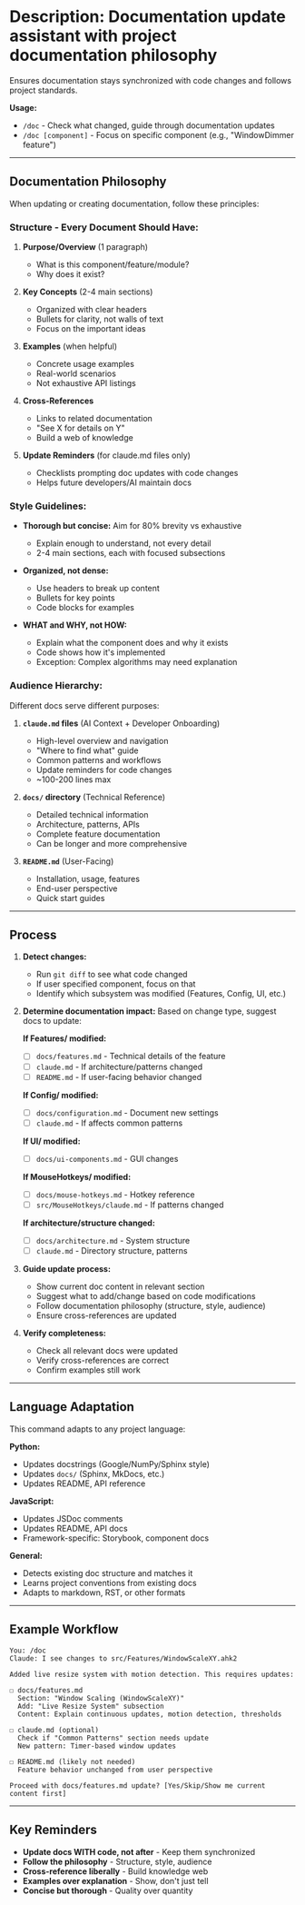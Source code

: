 # Description: Documentation update assistant with project documentation philosophy

Ensures documentation stays synchronized with code changes and follows project standards.

**Usage:**
- `/doc` - Check what changed, guide through documentation updates
- `/doc [component]` - Focus on specific component (e.g., "WindowDimmer feature")

---

## Documentation Philosophy

When updating or creating documentation, follow these principles:

### Structure - Every Document Should Have:

1. **Purpose/Overview** (1 paragraph)
   - What is this component/feature/module?
   - Why does it exist?

2. **Key Concepts** (2-4 main sections)
   - Organized with clear headers
   - Bullets for clarity, not walls of text
   - Focus on the important ideas

3. **Examples** (when helpful)
   - Concrete usage examples
   - Real-world scenarios
   - Not exhaustive API listings

4. **Cross-References**
   - Links to related documentation
   - "See X for details on Y"
   - Build a web of knowledge

5. **Update Reminders** (for claude.md files only)
   - Checklists prompting doc updates with code changes
   - Helps future developers/AI maintain docs

### Style Guidelines:

- **Thorough but concise:** Aim for 80% brevity vs exhaustive
  - Explain enough to understand, not every detail
  - 2-4 main sections, each with focused subsections

- **Organized, not dense:**
  - Use headers to break up content
  - Bullets for key points
  - Code blocks for examples

- **WHAT and WHY, not HOW:**
  - Explain what the component does and why it exists
  - Code shows how it's implemented
  - Exception: Complex algorithms may need explanation

### Audience Hierarchy:

Different docs serve different purposes:

1. **`claude.md` files** (AI Context + Developer Onboarding)
   - High-level overview and navigation
   - "Where to find what" guide
   - Common patterns and workflows
   - Update reminders for code changes
   - ~100-200 lines max

2. **`docs/` directory** (Technical Reference)
   - Detailed technical information
   - Architecture, patterns, APIs
   - Complete feature documentation
   - Can be longer and more comprehensive

3. **`README.md`** (User-Facing)
   - Installation, usage, features
   - End-user perspective
   - Quick start guides

---

## Process

1. **Detect changes:**
   - Run `git diff` to see what code changed
   - If user specified component, focus on that
   - Identify which subsystem was modified (Features, Config, UI, etc.)

2. **Determine documentation impact:**
   Based on change type, suggest docs to update:

   **If Features/ modified:**
   - [ ] `docs/features.md` - Technical details of the feature
   - [ ] `claude.md` - If architecture/patterns changed
   - [ ] `README.md` - If user-facing behavior changed

   **If Config/ modified:**
   - [ ] `docs/configuration.md` - Document new settings
   - [ ] `claude.md` - If affects common patterns

   **If UI/ modified:**
   - [ ] `docs/ui-components.md` - GUI changes

   **If MouseHotkeys/ modified:**
   - [ ] `docs/mouse-hotkeys.md` - Hotkey reference
   - [ ] `src/MouseHotkeys/claude.md` - If patterns changed

   **If architecture/structure changed:**
   - [ ] `docs/architecture.md` - System structure
   - [ ] `claude.md` - Directory structure, patterns

3. **Guide update process:**
   - Show current doc content in relevant section
   - Suggest what to add/change based on code modifications
   - Follow documentation philosophy (structure, style, audience)
   - Ensure cross-references are updated

4. **Verify completeness:**
   - Check all relevant docs were updated
   - Verify cross-references are correct
   - Confirm examples still work

---

## Language Adaptation

This command adapts to any project language:

**Python:**
- Updates docstrings (Google/NumPy/Sphinx style)
- Updates `docs/` (Sphinx, MkDocs, etc.)
- Updates README, API reference

**JavaScript:**
- Updates JSDoc comments
- Updates README, API docs
- Framework-specific: Storybook, component docs

**General:**
- Detects existing doc structure and matches it
- Learns project conventions from existing docs
- Adapts to markdown, RST, or other formats

---

## Example Workflow

```
You: /doc
Claude: I see changes to src/Features/WindowScaleXY.ahk2

Added live resize system with motion detection. This requires updates:

☐ docs/features.md
  Section: "Window Scaling (WindowScaleXY)"
  Add: "Live Resize System" subsection
  Content: Explain continuous updates, motion detection, thresholds

☐ claude.md (optional)
  Check if "Common Patterns" section needs update
  New pattern: Timer-based window updates

☐ README.md (likely not needed)
  Feature behavior unchanged from user perspective

Proceed with docs/features.md update? [Yes/Skip/Show me current content first]
```

---

## Key Reminders

- **Update docs WITH code, not after** - Keep them synchronized
- **Follow the philosophy** - Structure, style, audience
- **Cross-reference liberally** - Build knowledge web
- **Examples over explanation** - Show, don't just tell
- **Concise but thorough** - Quality over quantity
